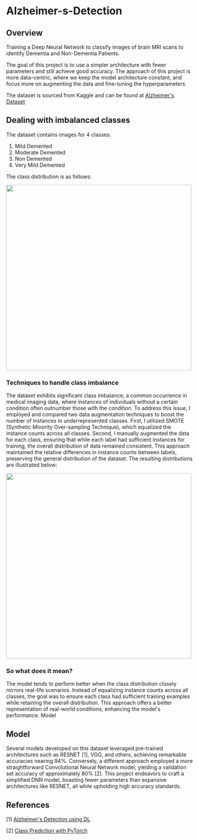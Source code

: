 # Alzheimer-s-Detection

## Overview
Training a Deep Neural Network to classify images of brain MRI scans to identify Dementia and Non-Dementia Patients.

The goal of this project is to use a simpler architecture with fewer parameters and still achieve good accuracy. The approach of this project is more data-centric, where we keep the model architecture constant, and focus more on augmenting the data and fine-tuning the hyperparameters.

The dataset is sourced from Kaggle and can be found at [Alzheimer's Dataset](https://www.kaggle.com/datasets/tourist55/alzheimers-dataset-4-class-of-images)

## Dealing with imbalanced classes

The dataset contains images for 4 classes:
1. Mild Demented
2. Moderate Demented
3. Non Demented
4. Very Mild Demented
   
The class distribution is as follows:

<img src="https://github.com/AishwaryaHastak/Alzheimer-s-Detection/assets/31357026/d8d2acd0-2164-4d52-8f7d-981b1aca6ea1" width="500">


### Techniques to handle class imbalance
The dataset exhibits significant class imbalance, a common occurrence in medical imaging data, where instances of individuals without a certain condition often outnumber those with the condition. To address this issue, I employed and compared two data augmentation techniques to boost the number of instances in underrepresented classes. First, I utilized SMOTE (Synthetic Minority Over-sampling Technique), which equalized the instance counts across all classes. Second, I manually augmented the data for each class, ensuring that while each label had sufficient instances for training, the overall distribution of data remained consistent. This approach maintained the relative differences in instance counts between labels, preserving the general distribution of the dataset. The resulting distributions are illustrated below:

<img src="https://github.com/AishwaryaHastak/Alzheimer-s-Detection/assets/31357026/b4156ce0-3089-4293-8d8c-a9865f182f43" width="500">



### So what does it mean? 
The model tends to perform better when the class distribution closely mirrors real-life scenarios. Instead of equalizing instance counts across all classes, the goal was to ensure each class had sufficient training examples while retaining the overall distribution. This approach offers a better representation of real-world conditions, enhancing the model's performance.
Model

## Model 

Several models developed on this dataset leveraged pre-trained architectures such as RESNET [1], VGG, and others, achieving remarkable accuracies nearing 94%. Conversely, a different approach employed a more straightforward Convolutional Neural Network model, yielding a validation set accuracy of approximately 80% [2]. This project endeavors to craft a simplified DNN model, boasting fewer parameters than expansive architectures like RESNET, all while upholding high accuracy standards.

## References

[1] [Alzheimer's Detection using DL](https://www.kaggle.com/code/mihirbhatkar/alzheimer-s-detection-using-dl)

[2] [Class Prediction with PyTorch](https://www.kaggle.com/code/natsu18/class-prediction-pytorch)


